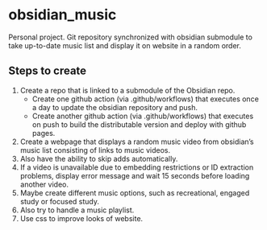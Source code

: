 # obsidian_music
Personal project. Git repository synchronized with obsidian submodule to take up-to-date music list and display it on website in a random order.

## Steps to create
1. Create a repo that is linked to a submodule of the Obsidian repo.
   * Create one github action (via .github/workflows) that executes once a day to update the obsidian repository and push.
   * Create another github action (via .github/workflows) that executes on push to build the distributable version and deploy with github pages. 
4. Create a webpage that displays a random music video from obsidian’s music list consisting of links to music videos.
5. Also have the ability to skip adds automatically.
6. If a video is unavailable due to embedding restrictions or ID extraction problems, display error message and wait 15 seconds before loading another video.
7. Maybe create different music options, such as recreational, engaged study or focused study.
8. Also try to handle a music playlist.
9. Use css to improve looks of website.
